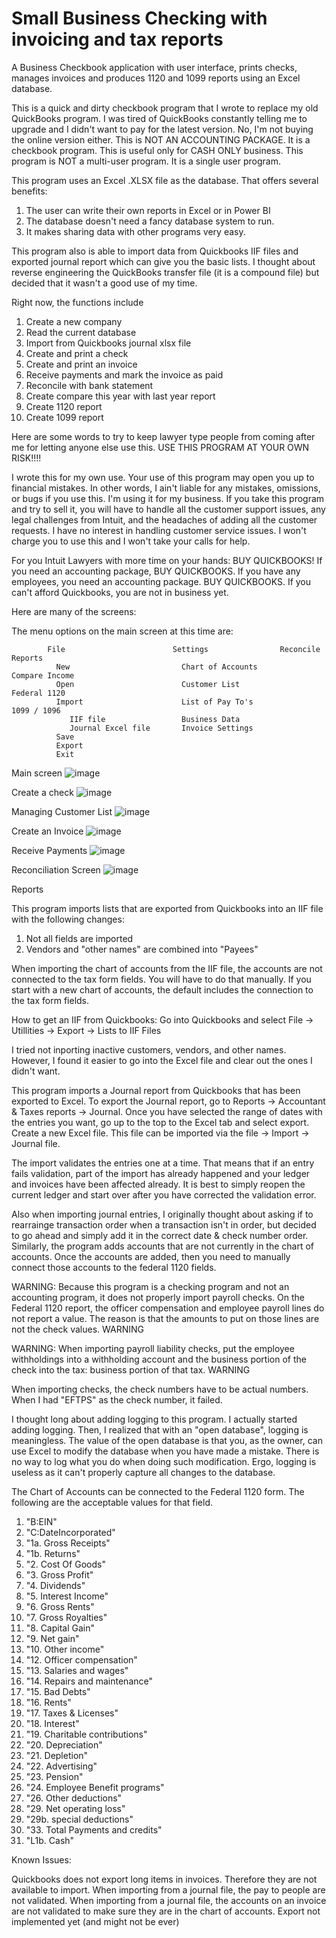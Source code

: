 # Small Business Checking with invoicing and tax reports
A Business Checkbook application with user interface, prints checks, manages invoices and produces 1120 and 1099 reports using an Excel database.

This is a quick and dirty checkbook program that I wrote to replace my old QuickBooks program. I was tired of QuickBooks constantly telling me to upgrade and I didn't want to pay for the latest version. No, I'm not buying the online version either.
This is NOT AN ACCOUNTING PACKAGE. It is a checkbook program. This is useful only for CASH ONLY business.
This program is NOT a multi-user program. It is a single user program.


This program uses an Excel .XLSX file as the database. That offers several benefits:
1. The user can write their own reports in Excel or in Power BI
2. The database doesn't need a fancy database system to run.
3. It makes sharing data with other programs very easy.

This program also is able to import data from Quickbooks IIF files and exported journal report which can give you the basic lists. I thought about reverse engineering the QuickBooks transfer file (it is a compound file) but decided that it wasn't a good use of my time.

Right now, the functions include

1. Create a new company
2. Read the current database
3. Import from Quickbooks journal xlsx file
4. Create and print a check
5. Create and print an invoice
6. Receive payments and mark the invoice as paid
7. Reconcile with bank statement
8. Create compare this year with last year report
9. Create 1120 report
10. Create 1099 report


Here are some words to try to keep lawyer type people from coming after me for letting anyone else use this.
USE THIS PROGRAM AT YOUR OWN RISK!!!!

I wrote this for my own use. Your use of this program may open you up to financial mistakes. In other words, I ain't liable for any mistakes, omissions, or bugs if you use this. I'm using it for my business.
If you take this program and try to sell it, you will have to handle all the customer support issues, any legal challenges from Intuit, and the headaches of adding all the customer requests. I have no interest in handling customer service issues. I won't charge you to use this and I won't take your calls for help.

For you Intuit Lawyers with more time on your hands:
BUY QUICKBOOKS!
If you need an accounting package, BUY QUICKBOOKS.
If you have any employees, you need an accounting package. BUY QUICKBOOKS.
If you can't afford Quickbooks, you are not in business yet.


Here are many of the screens:

The menu options on the main screen at this time are:

            File                        Settings                Reconcile          Reports
              New                         Chart of Accounts                          Compare Income
              Open                        Customer List                              Federal 1120
              Import                      List of Pay To's                           1099 / 1096
                 IIF file                 Business Data
                 Journal Excel file       Invoice Settings
              Save
              Export
              Exit


Main screen 
![image](https://github.com/PrairieTrailDave/BusinessCheckBook/assets/16313413/f589c15e-7122-480e-859f-d881cee06f26)


Create a check
![image](https://github.com/PrairieTrailDave/BusinessCheckBook/assets/16313413/5616236e-f501-4ddb-9ad4-5cb315095493)

Managing Customer List
![image](https://github.com/PrairieTrailDave/BusinessCheckBook/assets/16313413/243fbd8b-9453-4a18-aec7-31c68920445c)

Create an Invoice
![image](https://github.com/PrairieTrailDave/BusinessCheckBook/assets/16313413/70170c94-d0e6-4c68-ba0b-1fa9a2e7868d)

Receive Payments
![image](https://github.com/PrairieTrailDave/BusinessCheckBook/assets/16313413/ee23e7f4-22ff-4a25-9463-dbac766560ec)

Reconciliation Screen
![image](https://github.com/PrairieTrailDave/BusinessCheckBook/assets/16313413/19e8f51a-6424-4fb2-99a6-6d2a3d3fa109)

Reports




This program imports lists that are exported from Quickbooks into an IIF file with the following changes:
1. Not all fields are imported
2. Vendors and "other names" are combined into "Payees"

When importing the chart of accounts from the IIF file, the accounts are not connected to the tax form fields. You will have to do that manually. If you start with a new chart of accounts, the default includes the connection to the tax form fields.

How to get an IIF from Quickbooks: Go into Quickbooks and select File -> Utillities -> Export -> Lists to IIF Files

I tried not inporting inactive customers, vendors, and other names. However, I found it easier to go into the Excel file and clear out the ones I didn't want. 

This program imports a Journal report from Quickbooks that has been exported to Excel. To export the Journal report, go to Reports -> Accountant & Taxes reports -> Journal. Once you have selected the range of dates with the entries you want, go up to the top to the Excel tab and select export. Create a new Excel file. This file can be imported via the file -> Import -> Journal file.

The import validates the entries one at a time. That means that if an entry fails validation, part of the import has already happened and your ledger and invoices have been affected already. It is best to simply reopen the current ledger and start over after you have corrected the validation error.

Also when importing journal entries, I originally thought about asking if to rearrainge transaction order when a transaction isn't in order, but decided to go ahead and simply add it in the correct date & check number order. Similarly, the program adds accounts that are not currently in the chart of accounts. Once the accounts are added, then you need to manually connect those accounts to the federal 1120 fields.

WARNING: Because this program is a checking program and not an accounting program, it does not properly import payroll checks. On the Federal 1120 report, the officer compensation and employee payroll lines do not report a value. The reason is that the amounts to put on those lines are not the check values. WARNING

WARNING: When importing payroll liability checks, put the employee withholdings into a withholding account and the business portion of the check into the tax: business portion of that tax. WARNING

When importing checks, the check numbers have to be actual numbers. When I had "EFTPS" as the check number, it failed.

I thought long about adding logging to this program. I actually started adding logging. Then, I realized that with an "open database", logging is meaningless. The value of the open database is that you, as the owner, can use Excel to modify the database when you have made a mistake. There is no way to log what you do when doing such modification. Ergo, logging is useless as it can't properly capture all changes to the database.


The Chart of Accounts can be connected to the Federal 1120 form. The following are the acceptable values for that field.
1. "B:EIN"
2. "C:DateIncorporated"
3. "1a. Gross Receipts"
4. "1b. Returns"
5. "2. Cost Of Goods"
6. "3. Gross Profit"
7. "4. Dividends"
8. "5. Interest Income"
9. "6. Gross Rents"
10. "7. Gross Royalties"
11. "8. Capital Gain"
12. "9. Net gain"
13. "10. Other income"
14. "12. Officer compensation"
15. "13. Salaries and wages"
16. "14. Repairs and maintenance"
17. "15. Bad Debts"
18. "16. Rents"
19. "17. Taxes & Licenses"
20. "18. Interest"
21. "19. Charitable contributions"
22. "20. Depreciation"
23. "21. Depletion"
24. "22. Advertising"
25. "23. Pension"
26. "24. Employee Benefit programs"
27. "26. Other deductions"
28. "29. Net operating loss"
29. "29b. special deductions"
30. "33. Total Payments and credits"
31. "L1b. Cash"


Known Issues:

Quickbooks does not export long items in invoices. Therefore they are not available to import.
When importing from a journal file, the pay to people are not validated.
When importing from a journal file, the accounts on an invoice are not validated to make sure they are in the chart of accounts.
Export not implemented yet (and might not be ever)
